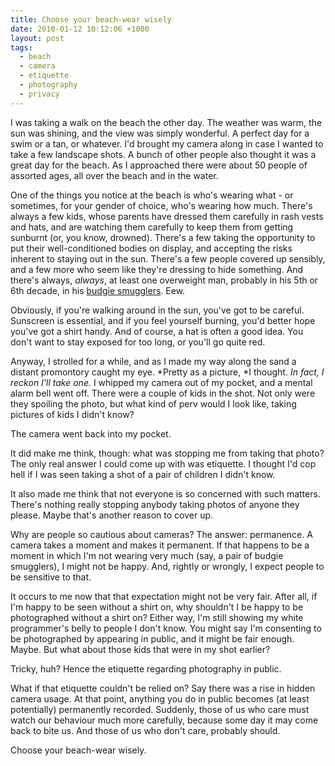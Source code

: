 ```yaml
--- 
title: Choose your beach-wear wisely
date: 2010-01-12 10:12:06 +1000
layout: post
tags: 
  - beach
  - camera
  - etiquette
  - photography
  - privacy
---
```

I was taking a walk on the beach the other day. The weather was warm, the sun was shining, and the view was simply wonderful. A perfect day for a swim or a tan, or whatever. I'd brought my camera along in case I wanted to take a few landscape shots. A bunch of other people also thought it was a great day for the beach. As I approached there were about 50 people of assorted ages, all over the beach and in the water.

One of the things you notice at the beach is who's wearing what - or sometimes, for your gender of choice, who's wearing how much. There's always a few kids, whose parents have dressed them carefully in rash vests and hats, and are watching them carefully to keep them from getting sunburnt (or, you know, drowned). There's a few taking the opportunity to put their well-conditioned bodies on display, and accepting the risks inherent to staying out in the sun. There's a few people covered up sensibly, and a few more who seem like they're dressing to hide something. And there's always, *always*, at least one overweight man, probably in his 5th or 6th decade, in his <a href="http://www.theage.com.au/ffximage/2008/05/16/benidorm_300_080515013617490_wideweb__300x300,1.jpg" target="_blank">budgie smugglers</a>. Eew.

Obviously, if you're walking around in the sun, you've got to be careful. Sunscreen is essential, and if you feel yourself burning, you'd better hope you've got a shirt handy. And of course, a hat is often a good idea. You don't want to stay exposed for too long, or you'll go quite red.

Anyway, I strolled for a while, and as I made my way along the sand a distant promontory caught my eye. *Pretty as a picture, *I thought. *In fact, I reckon I'll take one.* I whipped my camera out of my pocket, and a mental alarm bell went off. There were a couple of kids in the shot. Not only were they spoiling the photo, but what kind of perv would I look like, taking pictures of kids I didn't know?

The camera went back into my pocket.

It did make me think, though: what was stopping me from taking that photo? The only real answer I could come up with was etiquette. I thought I'd cop hell if I was seen taking a shot of a pair of children I didn't know.

It also made me think that not everyone is so concerned with such matters. There's nothing really stopping anybody taking photos of anyone they please. Maybe that's another reason to cover up.

Why are people so cautious about cameras? The answer: permanence. A camera takes a moment and makes it permanent. If that happens to be a moment in which I'm not wearing very much (say, a pair of budgie smugglers), I might not be happy. And, rightly or wrongly, I expect people to be sensitive to that.

It occurs to me now that that expectation might not be very fair. After all, if I'm happy to be seen without a shirt on, why shouldn't I be happy to be photographed without a shirt on? Either way, I'm still showing my white programmer's belly to people I don't know. You might say I'm consenting to be photographed by appearing in public, and it might be fair enough. Maybe. But what about those kids that were in my shot earlier?

Tricky, huh? Hence the etiquette regarding photography in public.

What if that etiquette couldn't be relied on? Say there was a rise in hidden camera usage. At that point, anything you do in public becomes (at least potentially) permanently recorded. Suddenly, those of us who care must watch our behaviour much more carefully, because some day it may come back to bite us. And those of us who don't care, probably should.

Choose your beach-wear wisely.
